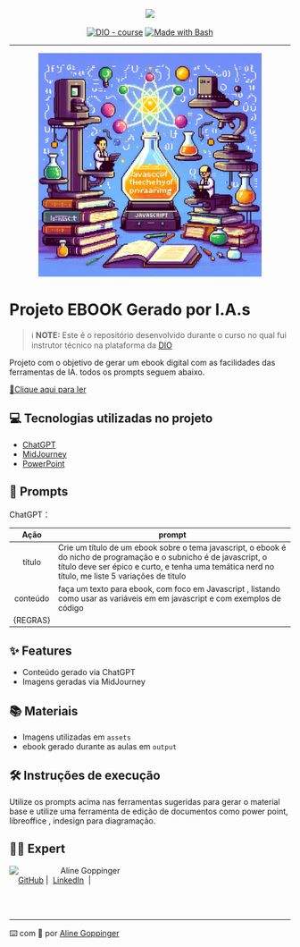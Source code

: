 <p align="center">
    <img width="100" src=".github/assets/banner.png">
</p>


<p align="center">
<a href="https://dio.me/"><img src="https://img.shields.io/badge/DIO-Course-28DA77?logo=youtube" alt="DIO - course"></a>
<a href="https://www.gnu.org/software/bash/" title="Go to Bash homepage"><img src="https://img.shields.io/badge/Prompt-Project-blue?logo=gnu-bash&amp;logoColor=white" alt="Made with Bash"></a></p>

-------


<p align="center">
<img 
    src="./assets/cover.jpeg"
    width="400"  
/>
</p>

# Projeto EBOOK Gerado por I.A.s


 > ℹ️ **NOTE:** Este é o repositório desenvolvido durante o curso no qual fui instrutor técnico na plataforma da [DIO](https://dio.me)

Projeto com o objetivo de gerar um ebook digital com as facilidades das ferramentas de IA. todos os prompts
seguem abaixo.

<a href="https://github.com/AlineGpp/prompts-recipe-to-create-a-ebook/blob/main/output/eBook.pdf" title="View PDF now"> 📕Clique aqui para ler</a>

## 💻 Tecnologias utilizadas no projeto

- [ChatGPT](https://chat.openai.com/) 
- [MidJourney](https://www.midjourney.com/app/)
- [PowerPoint](https://www.microsoft.com/en/microsoft-365/powerpoint)

## 🧠 Prompts


ChatGPT：

|   Ação   | prompt                                                                                                                                                                                                                                                                         |
| :------: | ------------------------------------------------------------------------------------------------------------------------------------------------------------------------------------------------------------------------------------------------------------------------------ |
|  título  | Crie um título de um ebook sobre o tema javascript, o ebook é do nicho de programação e o subnicho é de javascript, o título deve ser épico e curto, e tenha uma temática nerd no título, me liste 5 variações de titulo                                                        |
| conteúdo | faça um texto para ebook, com foco em Javascript , listando como usar as variáveis em em javascript e com exemplos de código   
{REGRAS}|


## ✨ Features

- Conteúdo gerado via ChatGPT
- Imagens geradas via MidJourney

## 📚 Materiais

- Imagens utilizadas em `assets`
- ebook gerado durante as aulas em `output`

## 🛠️ Instruções de execução

Utilize os prompts acima nas ferramentas sugeridas para gerar o material base e utilize uma ferramenta de edição de documentos como power point, libreoffice , indesign para diagramação.

## 👨‍💻 Expert

<p>
    <img 
      align=left 
      margin=10 
      width=80 
      src="https://avatars.githubusercontent.com/u/91920984?v=4"
    />
    <p>&nbsp&nbsp&nbspAline Goppinger<br>
    &nbsp&nbsp&nbsp
    <a href="https://github.com/AlineGpp">
    GitHub</a>&nbsp;|&nbsp;
    <a href="https://www.linkedin.com/in/aline-goppinger-ab94b7218/">LinkedIn</a>
&nbsp;|&nbsp;
&nbsp;</p>
</p>
<br/><br/>
<p>

---

⌨️ com 💜 por [Aline Goppinger ](https://github.com/AlineGpp)
